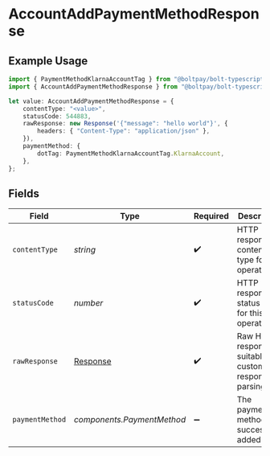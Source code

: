 # AccountAddPaymentMethodResponse

## Example Usage

```typescript
import { PaymentMethodKlarnaAccountTag } from "@boltpay/bolt-typescript-sdk/models/components";
import { AccountAddPaymentMethodResponse } from "@boltpay/bolt-typescript-sdk/models/operations";

let value: AccountAddPaymentMethodResponse = {
    contentType: "<value>",
    statusCode: 544883,
    rawResponse: new Response('{"message": "hello world"}', {
        headers: { "Content-Type": "application/json" },
    }),
    paymentMethod: {
        dotTag: PaymentMethodKlarnaAccountTag.KlarnaAccount,
    },
};
```

## Fields

| Field                                                                 | Type                                                                  | Required                                                              | Description                                                           |
| --------------------------------------------------------------------- | --------------------------------------------------------------------- | --------------------------------------------------------------------- | --------------------------------------------------------------------- |
| `contentType`                                                         | *string*                                                              | :heavy_check_mark:                                                    | HTTP response content type for this operation                         |
| `statusCode`                                                          | *number*                                                              | :heavy_check_mark:                                                    | HTTP response status code for this operation                          |
| `rawResponse`                                                         | [Response](https://developer.mozilla.org/en-US/docs/Web/API/Response) | :heavy_check_mark:                                                    | Raw HTTP response; suitable for custom response parsing               |
| `paymentMethod`                                                       | *components.PaymentMethod*                                            | :heavy_minus_sign:                                                    | The payment method was successfully added                             |